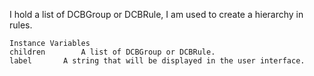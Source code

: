 I hold a list of DCBGroup or DCBRule, I am used to create a hierarchy in rules.

    Instance Variables
	children		A list of DCBGroup or DCBRule.
	label		A string that will be displayed in the user interface.